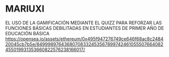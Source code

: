 # MARIUXI
EL USO DE LA GAMIFICACIÓN MEDIANTE EL QUIZZ PARA REFORZAR LAS FUNCIONES BÁSICAS DEBILITADAS EN ESTUDIANTES DE PRIMER AÑO DE EDUCACIÓN BÁSICA
https://opensea.io/assets/ethereum/0x495f947276749ce646f68ac8c248420045cb7b5e/84999897643680708332453567899742461055507664082455019931353660822576238166017/ 
